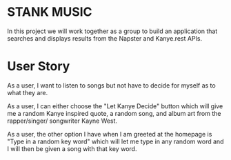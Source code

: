 # STANK MUSIC

In this project we will work together as a group to build an application that searches and displays results from the Napster and Kanye.rest APIs.

# User Story

As a user, I want to listen to songs but not have to decide for myself as to what they are. 

As a user, I can either choose the "Let Kanye Decide" button which will give me a random Kanye inspired quote, a random song, and album art from the rapper/singer/ songwriter Kayne West.

As a user, the other option I have when I am greeted at the homepage is "Type in a random key word" which will let me type in any random word and I will then be given a song with that key word. 
